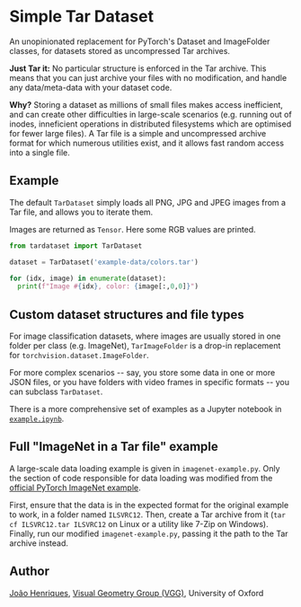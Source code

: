 # Simple Tar Dataset

An unopinionated replacement for PyTorch's Dataset and ImageFolder classes, for datasets stored as uncompressed Tar archives.

**Just Tar it:** No particular structure is enforced in the Tar archive. This means that you can just archive your files with no modification, and handle any data/meta-data with your dataset code.

**Why?** Storing a dataset as millions of small files makes access inefficient, and can create other difficulties in large-scale scenarios (e.g. running out of inodes, inneficient operations in distributed filesystems which are optimised for fewer large files). A Tar file is a simple and uncompressed archive format for which numerous utilities exist, and it allows fast random access into a single file.


## Example

The default `TarDataset` simply loads all PNG, JPG and JPEG images from a Tar file, and allows you to iterate them.

Images are returned as `Tensor`. Here some RGB values are printed.

```python
from tardataset import TarDataset

dataset = TarDataset('example-data/colors.tar')

for (idx, image) in enumerate(dataset):
  print(f"Image #{idx}, color: {image[:,0,0]}")
```

## Custom dataset structures and file types

For image classification datasets, where images are usually stored in one folder per class (e.g. ImageNet), `TarImageFolder` is a drop-in replacement for `torchvision.dataset.ImageFolder`.

For more complex scenarios -- say, you store some data in one or more JSON files, or you have folders with video frames in specific formats -- you can subclass `TarDataset`.

There is a more comprehensive set of examples as a Jupyter notebook in [`example.ipynb`](example.ipynb).


## Full "ImageNet in a Tar file" example

A large-scale data loading example is given in `imagenet-example.py`. Only the section of code responsible for data loading was modified from the [official PyTorch ImageNet example](https://github.com/pytorch/examples/tree/master/imagenet).

First, ensure that the data is in the expected format for the original example to work, in a folder named `ILSVRC12`. Then, create a Tar archive from it (`tar cf ILSVRC12.tar ILSVRC12` on Linux or a utility like 7-Zip on Windows). Finally, run our modified `imagenet-example.py`, passing it the path to the Tar archive instead.


## Author

[João Henriques](http://www.robots.ox.ac.uk/~joao/), [Visual Geometry Group (VGG)](http://www.robots.ox.ac.uk/~vgg/), University of Oxford
